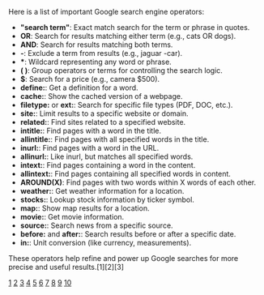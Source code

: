 Here is a list of important Google search engine operators:

- **"search term"**: Exact match search for the term or phrase in quotes.
- **OR**: Search for results matching either term (e.g., cats OR dogs).
- **AND**: Search for results matching both terms.
- **-**: Exclude a term from results (e.g., jaguar -car).
- **\***: Wildcard representing any word or phrase.
- **( )**: Group operators or terms for controlling the search logic.
- **$**: Search for a price (e.g., camera $500).
- **define:**: Get a definition for a word.
- **cache:**: Show the cached version of a webpage.
- **filetype:** or **ext:**: Search for specific file types (PDF, DOC, etc.).
- **site:**: Limit results to a specific website or domain.
- **related:**: Find sites related to a specified website.
- **intitle:**: Find pages with a word in the title.
- **allintitle:**: Find pages with all specified words in the title.
- **inurl:**: Find pages with a word in the URL.
- **allinurl:**: Like inurl, but matches all specified words.
- **intext:**: Find pages containing a word in the content.
- **allintext:**: Find pages containing all specified words in content.
- **AROUND(X)**: Find pages with two words within X words of each other.
- **weather:**: Get weather information for a location.
- **stocks:**: Lookup stock information by ticker symbol.
- **map:**: Show map results for a location.
- **movie:**: Get movie information.
- **source:**: Search news from a specific source.
- **before:** and **after:**: Search results before or after a specific date.
- **in:**: Unit conversion (like currency, measurements).

These operators help refine and power up Google searches for more precise and useful results.[1][2][3]

[1](https://kinsta.com/blog/google-search-operators/) [2](https://moz.com/learn/seo/search-operators)
[3](https://ondigitals.com/google-advanced-search/) [4](https://www.googleguide.com/advanced_operators_reference.html)
[5](https://ahrefs.com/blog/google-advanced-search-operators/)
[6](https://support.google.com/websearch/thread/23822192/where-can-i-find-a-complete-list-of-google-search-operators-parameters?hl=en)
[7](https://www.spyfu.com/blog/google-search-operators/)
[8](https://developers.google.com/search/docs/monitor-debug/search-operators)
[9](https://rankmath.com/blog/google-search-operators/)
[10](https://www.symphonicdigital.com/blog/the-ultimate-guide-to-google-search-operators)
